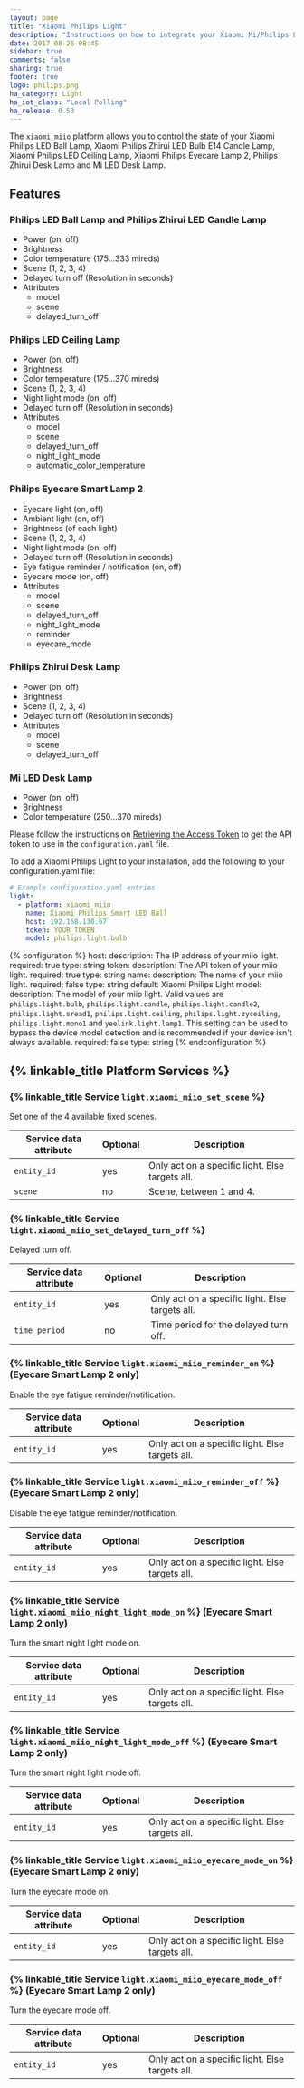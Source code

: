 ```yaml
---
layout: page
title: "Xiaomi Philips Light"
description: "Instructions on how to integrate your Xiaomi Mi/Philips Lights within Home Assistant."
date: 2017-08-26 08:45
sidebar: true
comments: false
sharing: true
footer: true
logo: philips.png
ha_category: Light
ha_iot_class: "Local Polling"
ha_release: 0.53
---
```


The `xiaomi_miio` platform allows you to control the state of your Xiaomi Philips LED Ball Lamp, Xiaomi Philips Zhirui LED Bulb E14 Candle Lamp, Xiaomi Philips LED Ceiling Lamp, Xiaomi Philips Eyecare Lamp 2, Philips Zhirui Desk Lamp and Mi LED Desk Lamp.

## Features

### Philips LED Ball Lamp and Philips Zhirui LED Candle Lamp

* Power (on, off)
* Brightness
* Color temperature (175...333 mireds)
* Scene (1, 2, 3, 4)
* Delayed turn off (Resolution in seconds)
* Attributes
  - model
  - scene
  - delayed_turn_off

### Philips LED Ceiling Lamp

* Power (on, off)
* Brightness
* Color temperature (175...370 mireds)
* Scene (1, 2, 3, 4)
* Night light mode (on, off)
* Delayed turn off (Resolution in seconds)
* Attributes
  - model
  - scene
  - delayed_turn_off
  - night_light_mode
  - automatic_color_temperature

### Philips Eyecare Smart Lamp 2

* Eyecare light (on, off)
* Ambient light (on, off)
* Brightness (of each light)
* Scene (1, 2, 3, 4)
* Night light mode (on, off)
* Delayed turn off (Resolution in seconds)
* Eye fatigue reminder / notification (on, off)
* Eyecare mode (on, off)
* Attributes
  - model
  - scene
  - delayed_turn_off
  - night_light_mode
  - reminder
  - eyecare_mode

### Philips Zhirui Desk Lamp

* Power (on, off)
* Brightness
* Scene (1, 2, 3, 4)
* Delayed turn off (Resolution in seconds)
* Attributes
  - model
  - scene
  - delayed_turn_off

### Mi LED Desk Lamp

* Power (on, off)
* Brightness
* Color temperature (250...370 mireds)

Please follow the instructions on [Retrieving the Access Token](/components/vacuum.xiaomi_miio/#retrieving-the-access-token) to get the API token to use in the `configuration.yaml` file.

To add a Xiaomi Philips Light to your installation, add the following to your configuration.yaml file:

```yaml
# Example configuration.yaml entries
light:
  - platform: xiaomi_miio
    name: Xiaomi Philips Smart LED Ball
    host: 192.168.130.67
    token: YOUR_TOKEN
    model: philips.light.bulb
```

{% configuration %}
host:
  description: The IP address of your miio light.
  required: true
  type: string
token:
  description: The API token of your miio light.
  required: true
  type: string
name:
  description: The name of your miio light.
  required: false
  type: string
  default: Xiaomi Philips Light
model:
  description: The model of your miio light. Valid values are `philips.light.bulb`, `philips.light.candle`, `philips.light.candle2`, `philips.light.sread1`, `philips.light.ceiling`, `philips.light.zyceiling`, `philips.light.mono1` and `yeelink.light.lamp1`. This setting can be used to bypass the device model detection and is recommended if your device isn't always available.
  required: false
  type: string
{% endconfiguration %}

## {% linkable_title Platform Services %}

### {% linkable_title Service `light.xiaomi_miio_set_scene` %}

Set one of the 4 available fixed scenes.

| Service data attribute    | Optional | Description                                           |
|---------------------------|----------|-------------------------------------------------------|
| `entity_id`               |      yes | Only act on a specific light. Else targets all.       |
| `scene`                   |       no | Scene, between 1 and 4.                               |

### {% linkable_title Service `light.xiaomi_miio_set_delayed_turn_off` %}

Delayed turn off.

| Service data attribute    | Optional | Description                                           |
|---------------------------|----------|-------------------------------------------------------|
| `entity_id`               |      yes | Only act on a specific light. Else targets all.       |
| `time_period`             |       no | Time period for the delayed turn off.                 |

### {% linkable_title Service `light.xiaomi_miio_reminder_on` %} (Eyecare Smart Lamp 2 only)

Enable the eye fatigue reminder/notification.

| Service data attribute    | Optional | Description                                           |
|---------------------------|----------|-------------------------------------------------------|
| `entity_id`               |      yes | Only act on a specific light. Else targets all.       |

### {% linkable_title Service `light.xiaomi_miio_reminder_off` %} (Eyecare Smart Lamp 2 only)

Disable the eye fatigue reminder/notification.

| Service data attribute    | Optional | Description                                           |
|---------------------------|----------|-------------------------------------------------------|
| `entity_id`               |      yes | Only act on a specific light. Else targets all.       |

### {% linkable_title Service `light.xiaomi_miio_night_light_mode_on`  %} (Eyecare Smart Lamp 2 only)

Turn the smart night light mode on.

| Service data attribute    | Optional | Description                                           |
|---------------------------|----------|-------------------------------------------------------|
| `entity_id`               |      yes | Only act on a specific light. Else targets all.       |

### {% linkable_title Service `light.xiaomi_miio_night_light_mode_off`  %} (Eyecare Smart Lamp 2 only)

Turn the smart night light mode off.

| Service data attribute    | Optional | Description                                           |
|---------------------------|----------|-------------------------------------------------------|
| `entity_id`               |      yes | Only act on a specific light. Else targets all.       |

### {% linkable_title Service `light.xiaomi_miio_eyecare_mode_on`  %} (Eyecare Smart Lamp 2 only)

Turn the eyecare mode on.

| Service data attribute    | Optional | Description                                           |
|---------------------------|----------|-------------------------------------------------------|
| `entity_id`               |      yes | Only act on a specific light. Else targets all.       |

### {% linkable_title Service `light.xiaomi_miio_eyecare_mode_off`  %} (Eyecare Smart Lamp 2 only)

Turn the eyecare mode off.

| Service data attribute    | Optional | Description                                           |
|---------------------------|----------|-------------------------------------------------------|
| `entity_id`               |      yes | Only act on a specific light. Else targets all.       |
